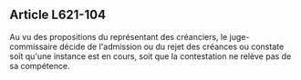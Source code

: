 Article L621-104
----
Au vu des propositions du représentant des créanciers, le juge-commissaire
décide de l'admission ou du rejet des créances ou constate soit qu'une instance
est en cours, soit que la contestation ne relève pas de sa compétence.
